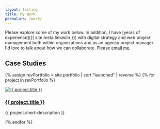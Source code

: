 ```yaml
---
layout: listing
title: My Work
permalink: /work/
---
```


Please explore some of my work below. In addition, I have [years of experience]({{ site.meta.linkedin }}) with digital strategy and web project management both within organizations and as an agency project manager. I'd love to talk about how we can collaborate. Please [email me](mailto:alex.bea@gmail.com).

## Case Studies

{% assign revPortfolio = site.portfolio | sort:"launched" | reverse %}
{% for project in revPortfolio %}
<article>
  <a href="{{ project.url | prepend: site.baseurl }}">
    <img src="/{{ project.thumbnail-path }}" alt="{{ project.title }}"/>
  </a>
  <a href="{{ project.url | prepend: site.baseurl }}">
    <h3>{{ project.title }}</h3>
  </a>
  <p>{{ project.short-description }}</p>
</article>
{% endfor %}
